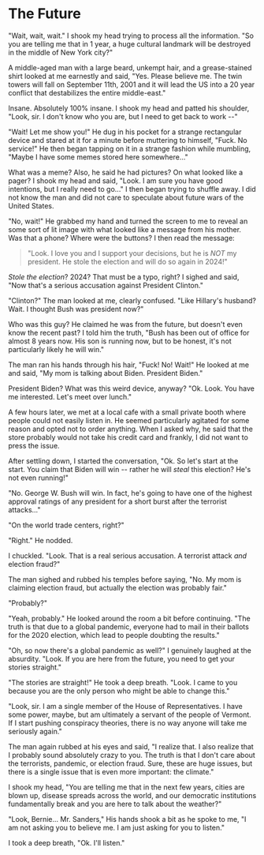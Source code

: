 # The Future

"Wait, wait, wait." I shook my head trying to process all the information. "So you are telling me that in 1 year, a huge cultural landmark will be destroyed in the middle of New York city?"

A middle-aged man with a large beard, unkempt hair, and a grease-stained shirt looked at me earnestly and said, "Yes. Please believe me. The twin towers will fall on September 11th, 2001 and it will lead the US into a 20 year conflict that destabilizes the entire middle-east."

Insane. Absolutely 100% insane. I shook my head and patted his shoulder, "Look, sir. I don't know who you are, but I need to get back to work --"

"Wait! Let me show you!" He dug in his pocket for a strange rectangular device and stared at it for a minute before muttering to himself, "Fuck. No service!" He then began tapping on it in a strange fashion while mumbling, "Maybe I have some memes stored here somewhere..."

What was a meme? Also, he said he had pictures? On what looked like a pager? I shook my head and said, "Look. I am sure you have good intentions, but I really need to go..." I then began trying to shuffle away. I did not know the man and did not care to speculate about future wars of the United States.

"No, wait!" He grabbed my hand and turned the screen to me to reveal an some sort of lit image with what looked like a message from his mother. Was that a phone? Where were the buttons? I then read the message:
> "Look. I love you and I support your decisions, but he is *NOT* my president. He stole the election and will do so again in 2024!"

*Stole the election*? 2024? That must be a typo, right? I sighed and said, "Now that's a serious accusation against President Clinton."

"Clinton?" The man looked at me, clearly confused. "Like Hillary's husband? Wait. I thought Bush was president now?"

Who was this guy? He claimed he was from the future, but doesn't even know the recent past? I told him the truth, "Bush has been out of office for almost 8 years now. His son is running now, but to be honest, it's not particularly likely he will win."

The man ran his hands through his hair, "Fuck! No! Wait!" He looked at me and said, "My mom is talking about Biden. President Biden."

President Biden? What was this weird device, anyway? "Ok. Look. You have me interested. Let's meet over lunch."

A few hours later, we met at a local cafe with a small private booth where people could not easily listen in.
He seemed particularly agitated for some reason and opted not to order anything.
When I asked why, he said that the store probably would not take his credit card and frankly, I did not want to press the issue.

After settling down, I started the conversation, "Ok. So let's start at the start. You claim that Biden will win -- rather he will *steal* this election? He's not even running!"

"No. George W. Bush will win. In fact, he's going to have one of the highest approval ratings of any president for a short burst after the terrorist attacks..."

"On the world trade centers, right?"

"Right." He nodded.

I chuckled. "Look. That is a real serious accusation. A terrorist attack *and* election fraud?"

The man sighed and rubbed his temples before saying, "No. My mom is claiming election fraud, but actually the election was probably fair."

"Probably?"

"Yeah, probably." He looked around the room a bit before continuing. "The truth is that due to a global pandemic, everyone had to mail in their ballots for the 2020 election, which lead to people doubting the results."

"Oh, so now there's a global pandemic as well?" I genuinely laughed at the absurdity. "Look. If you are here from the future, you need to get your stories straight."

"The stories are straight!" He took a deep breath. "Look. I came to you because you are the only person who might be able to change this."

"Look, sir. I am a single member of the House of Representatives. I have some power, maybe, but am ultimately a servant of the people of Vermont. If I start pushing conspiracy theories, there is no way anyone will take me seriously again."

The man again rubbed at his eyes and said, "I realize that. I also realize that I probably sound absolutely crazy to you. The truth is that I don't care about the terrorists, pandemic, or election fraud. Sure, these are huge issues, but there is a single issue that is even more important: the climate."

I shook my head, "You are telling me that in the next few years, cities are blown up, disease spreads across the world, and our democratic institutions fundamentally break and you are here to talk about the weather?"

"Look, Bernie... Mr. Sanders," His hands shook a bit as he spoke to me, "I am not asking you to believe me. I am just asking for you to listen."

I took a deep breath, "Ok. I'll listen."
